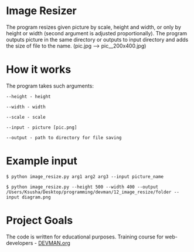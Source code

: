 # Image Resizer

The program resizes given picture by scale, height and width, or only by height or width (second argument is adjusted proportionally). 
The program outputs picture in the same directory or outputs to input directory and adds the size of file to the name.
(pic.jpg --> pic__200x400.jpg)

# How it works

The program takes such arguments:
```
--height - height
```
```
--width - width
```
```
--scale - scale
```
```
--input - picture [pic.png]
```
```
--output - path to directory for file saving
```

# Example input

```
$ python image_resize.py arg1 arg2 arg3 --input picture_name
```

```
$ python image_resize.py --height 500 --width 400 --output /Users/Ksusha/Desktop/programming/devman/12_image_resize/folder --input diagram.png
```

# Project Goals

The code is written for educational purposes. Training course for web-developers - [DEVMAN.org](https://devman.org)
